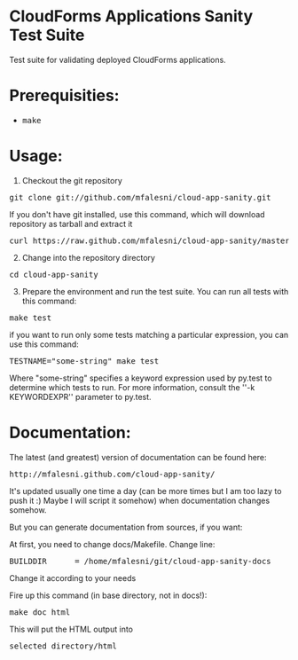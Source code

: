 CloudForms Applications Sanity Test Suite
================

Test suite for validating deployed CloudForms applications.

Prerequisities:
===============
* <pre>make</pre>

Usage:
======

1. Checkout the git repository
<pre>
git clone git://github.com/mfalesni/cloud-app-sanity.git
</pre>
If you don't have git installed, use this command, which will download repository as tarball and extract it
<pre>
curl https://raw.github.com/mfalesni/cloud-app-sanity/master/tools/download_suite.sh | bash
</pre>
2. Change into the repository directory
<pre>
cd cloud-app-sanity
</pre>
3. Prepare the environment and run the test suite. You can run all tests with this command:
<pre>
make test
</pre>
if you want to run only some tests matching a particular expression, you can use this command:
<pre>
TESTNAME="some-string" make test
</pre>
Where "some-string" specifies a keyword expression used by py.test to determine which tests to run.  For more information, consult the ''-k KEYWORDEXPR'' parameter to py.test.


Documentation:
==============

The latest (and greatest) version of documentation can be found here:
<pre>
http://mfalesni.github.com/cloud-app-sanity/
</pre>

It's updated usually one time a day (can be more times but I am too lazy to push it :) Maybe I will script it somehow) when documentation changes somehow.

But you can generate documentation from sources, if you want:

At first, you need to change docs/Makefile. Change line:
<pre>
BUILDDIR      = /home/mfalesni/git/cloud-app-sanity-docs
</pre>
Change it according to your needs

Fire up this command (in base directory, not in docs!):
<pre>
make doc_html
</pre>

This will put the HTML output into
<pre>
selected_directory/html
</pre>

